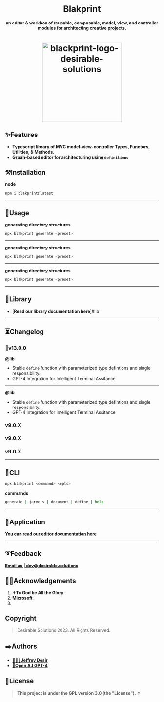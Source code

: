 <!-- ⚠️ This README has been generated from the file(s) "DOCUMENTATION.md" ⚠️--><h1 align="center">Blakprint</h1>

<h4 align="center">an editor & workbox of reusable, composable, model, view, and controller modules for architecting creative projects.</h4>

<h1 align="center">

<img src="https://github.com/blakprint/blakprint/blob/main/docs/logo.png" height="260" width="260" alt="blackprint-logo-desirable-solutions"/>

</h1>
<h2>✨Features</h2>
  
* **Typescript library of MVC model-view-controller Types, Functors, Utilities, & Methods.**
* **Grpah-based editor for architecturing using `definitions`**

<h2>⚒️Installation</h2>

**node**

```bash
npm i blakprint@latest
```
---


<h2>🔨Usage</h2>


**generating directory structures**

```bash
npx blakprint generate <preset>
```

---


**generating directory structures**

```bash
npx blakprint generate <preset>
```

---



**generating directory structures**

```bash
npx blakprint generate <preset>
```

---


<h2>🔮Library</h2>

* [**Read our library documentation here**]#lib

---
<h2>⏳Changelog</h2>

### 🎉v13.0.0

**@lib**

- Stable `define` function with parameterized type defintions and single responsibility.
- GPT-4 Integration for Intelligent Terminal Assitance

---

**@lib**

- Stable `define` function with parameterized type defintions and single responsibility.
- GPT-4 Integration for Intelligent Terminal Assitance

### v9.0.X

### v9.0.X

### v9.0.X

---

<h2>🐧CLI</h2>

```bash
npx blakprint <command> <opts>
```


**commands**
```bash
generate | jarveis | document | define | help
```


---

<h2>🍎Application</h2>

[**You can read our editor documentation here**](https://github.com/desirablesolutions/blakprint/blakprint/app/#readme)

---

<h2>➰Feedback</h2>

**[Email us | dev@desirable.solutions](mailto:dev@desirable.solutions)**
<h2>🙏🏿Acknowledgements</h2>

1. **✝️To God be All the Glory**. 
2. **Microsoft**. 
3. 
<h2>Copyright</h2>

> Desirable Solutions 2023. All Rights Reserved. 
<h2>✒️Authors</h2>

* [**👩🏿‍💻Jeffrey Desir**](https://desirable.solutions/team/jeffrey)
* [**🤖Open A.I GPT-4**](https://chat.openai.com)
<h2>📜License</h2>

> **This project is under the GPL version 3.0 (the "License").** ☂️


